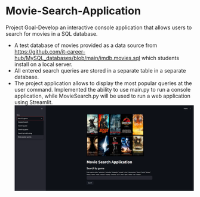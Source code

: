 # Movie-Search-Application
Project Goal-Develop an interactive console application that allows users to search for movies in a SQL database. 
- A test database of movies  provided as a data source from https://github.com/it-career-hub/MySQL_databases/blob/main/imdb.movies.sql which students  install on a local server.
- All entered search queries are stored in a separate table in a separate database.
- The project application allows to display the most popular queries at the user command.
Implemented the ability to use main.py to run a console application, while MovieSearch.py will be used to run a web application using Streamlit.
![Movie Search](https://github.com/Darja555/Movie-Search-Application/blob/main/Movie_Search_application.PNG)
